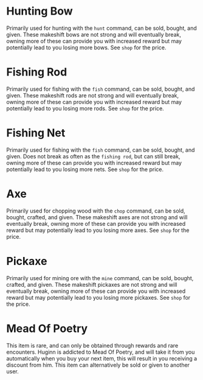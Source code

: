 # Hunting Bow
Primarily used for hunting with the `hunt` command, can be sold, bought, and given. These makeshift bows are not strong and will eventually break, owning more of these can provide you with increased reward but may potentially lead to you losing more bows. See `shop` for the price.

# Fishing Rod
Primarily used for fishing with the `fish` command, can be sold, bought, and given. These makeshift rods are not strong and will eventually break, owning more of these can provide you with increased reward but may potentially lead to you losing more rods. See `shop` for the price.

# Fishing Net
Primarily used for fishing with the `fish` command, can be sold, bought, and given. Does not break as often as the `fishing rod`, but can still break, owning more of these can provide you with increased reward but may potentially lead to you losing more nets. See `shop` for the price.

# Axe
Primarily used for chopping wood with the `chop` command, can be sold, bought, crafted, and given. These makeshift axes are not strong and will eventually break, owning more of these can provide you with increased reward but may potentially lead to you losing more axes. See `shop` for the price.

# Pickaxe
Primarily used for mining ore with the `mine` command, can be sold, bought, crafted, and given. These makeshift pickaxes are not strong and will eventually break, owning more of these can provide you with increased reward but may potentially lead to you losing more pickaxes. See `shop` for the price.

# Mead Of Poetry
This item is rare, and can only be obtained through rewards and rare encounters. Huginn is addicted to Mead Of Poetry, and will take it from you automatically when you buy your next item, this will result in you receiving a discount from him. This item can alternatively be sold or given to another user.

